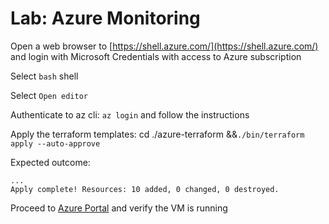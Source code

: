 # Lab: Azure Monitoring

Open a web browser to [https://shell.azure.com/](https://shell.azure.com/) and login with Microsoft Credentials with access to Azure subscription

Select `bash` shell

Select `Open editor`

Authenticate to az cli: `az login` and follow the instructions

Apply the terraform templates: cd ./azure-terraform &&`./bin/terraform apply --auto-approve`

Expected outcome:

```
...
Apply complete! Resources: 10 added, 0 changed, 0 destroyed.
```

Proceed to [Azure Portal](https://portal.azure.com/) and verify the VM is running



